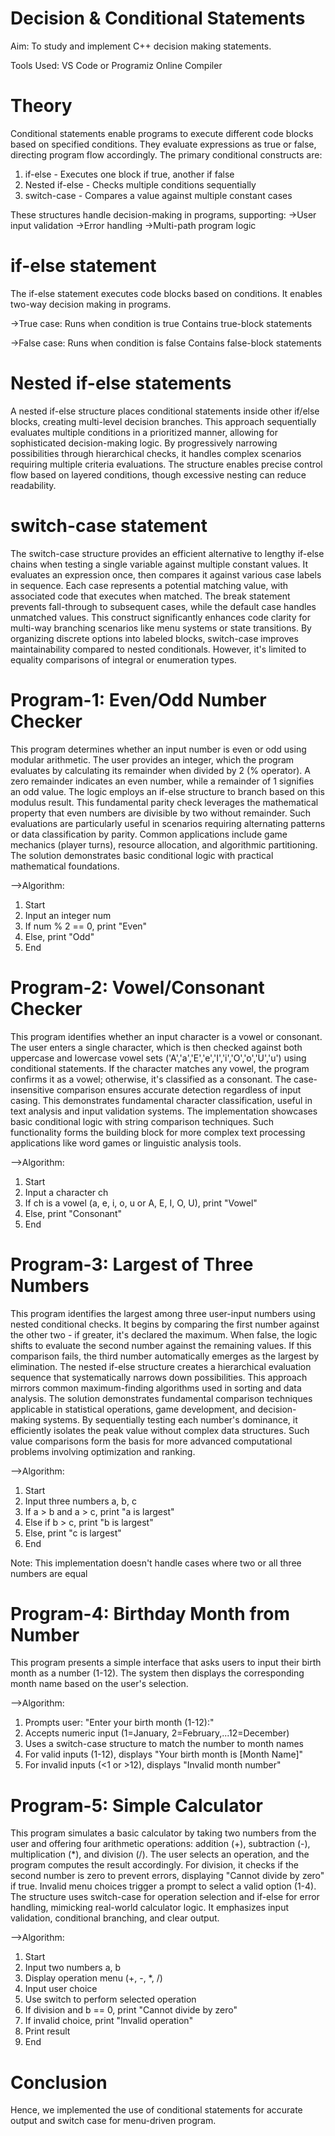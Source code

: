 # Decision & Conditional Statements
Aim: To study and implement C++ decision making statements.

Tools Used: VS Code or Programiz Online Compiler

# Theory
Conditional statements enable programs to execute different code blocks based on specified conditions. They evaluate expressions as true or false, directing program flow accordingly. The primary conditional constructs are:

1. if-else - Executes one block if true, another if false
2. Nested if-else - Checks multiple conditions sequentially
3. switch-case - Compares a value against multiple constant cases

These structures handle decision-making in programs, supporting:
->User input validation
->Error handling
->Multi-path program logic
# if-else statement
The if-else statement executes code blocks based on conditions. It enables two-way decision making in programs.

->True case:
Runs when condition is true
Contains true-block statements

->False case:
Runs when condition is false
Contains false-block statements

# Nested if-else statements
A nested if-else structure places conditional statements inside other if/else blocks, creating multi-level decision branches. This approach sequentially evaluates multiple conditions in a prioritized manner, allowing for sophisticated decision-making logic. By progressively narrowing possibilities through hierarchical checks, it handles complex scenarios requiring multiple criteria evaluations. The structure enables precise control flow based on layered conditions, though excessive nesting can reduce readability.

# switch-case statement
The switch-case structure provides an efficient alternative to lengthy if-else chains when testing a single variable against multiple constant values. It evaluates an expression once, then compares it against various case labels in sequence. Each case represents a potential matching value, with associated code that executes when matched. The break statement prevents fall-through to subsequent cases, while the default case handles unmatched values. This construct significantly enhances code clarity for multi-way branching scenarios like menu systems or state transitions. By organizing discrete options into labeled blocks, switch-case improves maintainability compared to nested conditionals. However, it's limited to equality comparisons of integral or enumeration types.

# Program-1: Even/Odd Number Checker
This program determines whether an input number is even or odd using modular arithmetic. The user provides an integer, which the program evaluates by calculating its remainder when divided by 2 (% operator). A zero remainder indicates an even number, while a remainder of 1 signifies an odd value. The logic employs an if-else structure to branch based on this modulus result. This fundamental parity check leverages the mathematical property that even numbers are divisible by two without remainder. Such evaluations are particularly useful in scenarios requiring alternating patterns or data classification by parity. Common applications include game mechanics (player turns), resource allocation, and algorithmic partitioning. The solution demonstrates basic conditional logic with practical mathematical foundations.

-->Algorithm:

1. Start
2. Input an integer num
3. If num % 2 == 0, print "Even"
4. Else, print "Odd"
5. End


# Program-2: Vowel/Consonant Checker
This program identifies whether an input character is a vowel or consonant. The user enters a single character, which is then checked against both uppercase and lowercase vowel sets ('A','a','E','e','I','i','O','o','U','u') using conditional statements. If the character matches any vowel, the program confirms it as a vowel; otherwise, it's classified as a consonant. The case-insensitive comparison ensures accurate detection regardless of input casing. This demonstrates fundamental character classification, useful in text analysis and input validation systems. The implementation showcases basic conditional logic with string comparison techniques. Such functionality forms the building block for more complex text processing applications like word games or linguistic analysis tools.

-->Algorithm:

1. Start
2. Input a character ch
3. If ch is a vowel (a, e, i, o, u or A, E, I, O, U), print "Vowel"
4. Else, print "Consonant"
5. End


# Program-3: Largest of Three Numbers
This program identifies the largest among three user-input numbers using nested conditional checks. It begins by comparing the first number against the other two - if greater, it's declared the maximum. When false, the logic shifts to evaluate the second number against the remaining values. If this comparison fails, the third number automatically emerges as the largest by elimination. The nested if-else structure creates a hierarchical evaluation sequence that systematically narrows down possibilities. This approach mirrors common maximum-finding algorithms used in sorting and data analysis. The solution demonstrates fundamental comparison techniques applicable in statistical operations, game development, and decision-making systems. By sequentially testing each number's dominance, it efficiently isolates the peak value without complex data structures. Such value comparisons form the basis for more advanced computational problems involving optimization and ranking.

-->Algorithm:

1. Start
2. Input three numbers a, b, c
3. If a > b and a > c, print "a is largest"
4. Else if b > c, print "b is largest"
5. Else, print "c is largest"
6. End
   
Note: This implementation doesn't handle cases where two or all three numbers are equal


# Program-4: Birthday Month from Number
This program presents a simple interface that asks users to input their birth month as a number (1-12). The system then displays the corresponding month name based on the user's selection.

-->Algorithm:
1. Prompts user: "Enter your birth month (1-12):"
2. Accepts numeric input (1=January, 2=February,...12=December)
3. Uses a switch-case structure to match the number to month names
4. For valid inputs (1-12), displays "Your birth month is [Month Name]"
5. For invalid inputs (<1 or >12), displays "Invalid month number"


# Program-5: Simple Calculator
This program simulates a basic calculator by taking two numbers from the user and offering four arithmetic operations: addition (+), subtraction (-), multiplication (*), and division (/). The user selects an operation, and the program computes the result accordingly. For division, it checks if the second number is zero to prevent errors, displaying "Cannot divide by zero" if true. Invalid menu choices trigger a prompt to select a valid option (1-4). The structure uses switch-case for operation selection and if-else for error handling, mimicking real-world calculator logic. It emphasizes input validation, conditional branching, and clear output.

-->Algorithm:

1. Start
2. Input two numbers a, b
3. Display operation menu (+, -, *, /)
4. Input user choice
5. Use switch to perform selected operation
6. If division and b == 0, print "Cannot divide by zero"
7. If invalid choice, print "Invalid operation"
8. Print result
9. End


# Conclusion
Hence, we implemented the use of conditional statements for accurate output and switch case for menu-driven program.
